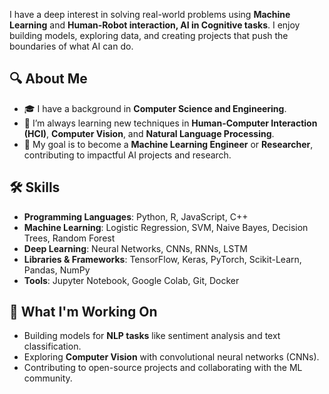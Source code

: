 I have a deep interest in solving real-world problems using **Machine Learning** and **Human-Robot interaction, AI in Cognitive tasks**. I enjoy building models, exploring data, and creating projects that push the boundaries of what AI can do.  

## 🔍 About Me

- 🎓 I have a background in **Computer Science and Engineering**.
- 🌱 I’m always learning new techniques in **Human-Computer Interaction (HCI)**, **Computer Vision**, and **Natural Language Processing**.
- 🎯 My goal is to become a **Machine Learning Engineer** or **Researcher**, contributing to impactful AI projects and research.

## 🛠️ Skills

- **Programming Languages**: Python, R, JavaScript, C++ 
- **Machine Learning**: Logistic Regression, SVM, Naive Bayes, Decision Trees, Random Forest
- **Deep Learning**: Neural Networks, CNNs, RNNs, LSTM
- **Libraries & Frameworks**: TensorFlow, Keras, PyTorch, Scikit-Learn, Pandas, NumPy
- **Tools**: Jupyter Notebook, Google Colab, Git, Docker


## 🚀 What I'm Working On

- Building models for **NLP tasks** like sentiment analysis and text classification.
- Exploring **Computer Vision** with convolutional neural networks (CNNs).
- Contributing to open-source projects and collaborating with the ML community.





